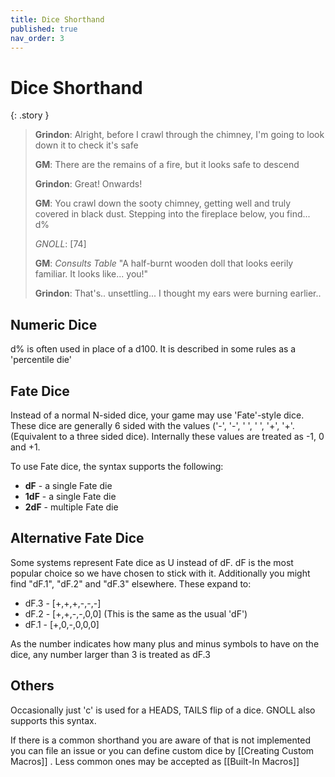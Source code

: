 ```yaml
---
title: Dice Shorthand
published: true
nav_order: 3
---
```


# Dice Shorthand


{: .story }
>**Grindon**: Alright, before I crawl through the chimney, I'm going to look down it to check it's safe
>
>**GM**: There are the remains of a fire, but it looks safe to descend
>
>**Grindon**: Great! Onwards!
>
>**GM**: You crawl down the sooty chimney, getting well and truly covered in black dust. Stepping into the fireplace below, you find... d%
>
>*GNOLL*: [74]
>
>**GM**: *Consults Table* "A half-burnt wooden doll that looks eerily familiar. It looks like... you!"
>
>**Grindon**: That's.. unsettling... I thought my ears were burning earlier..

## Numeric Dice
d% is often used in place of a d100. It is described in some rules as a 'percentile die'

## Fate Dice

Instead of a normal N-sided dice, your game may use 'Fate'-style dice. These dice are generally 6 sided with the values ('-', '-', ' ', ' ', '+', '+'. (Equivalent to a three sided dice).
Internally these values are treated as -1, 0 and +1.

To use Fate dice, the syntax supports the following:
- **dF** - a single Fate die
- **1dF** - a single Fate die
- **2dF** - multiple Fate die

## Alternative Fate Dice

Some systems represent Fate dice as U instead of dF. dF is the most popular choice so we have chosen to stick with it.
Additionally you might find "dF.1", "dF.2" and "dF.3" elsewhere. These expand to:

- dF.3 - [+,+,+,-,-,-]
- dF.2 - [+,+,-,-,0,0] (This is the same as the usual 'dF')
- dF.1 - [+,0,-,0,0,0]

As the number indicates how many plus and minus symbols to have on the dice, any number larger than 3 is treated as dF.3

## Others

Occasionally just 'c' is used for a HEADS, TAILS flip of a dice. GNOLL also supports this syntax.

If there is a common shorthand you are aware of that is not implemented you can file an issue or you can define custom dice by [[Creating Custom Macros]] . Less common ones may be accepted as [[Built-In Macros]]
